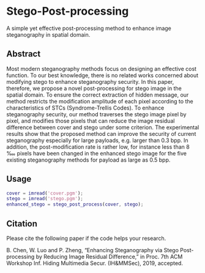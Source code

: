 # Stego-Post-processing
A simple yet effective post-processing method to enhance image steganography in spatial domain.

## Abstract
Most modern steganography methods focus on designing an effective cost function. To our best knowledge, there is no  related works concerned about modifying stego to enhance  steganography security.
In this paper, therefore, we propose a novel post-processing for stego image in the spatial domain. To ensure the correct extraction of hidden message, our method  restricts the modification amplitude of each pixel according to the characteristics of STCs (Syndrome-Trellis Codes). To enhance steganography security, our method traverses the stego image pixel by pixel, and modifies those pixels that can reduce the image residual difference between cover and stego under some criterion. The experimental results show that the proposed method can improve the security of current steganography especially for large payloads, e.g. larger than 0.3 bpp. In addition, the post-modification rate is rather low, for instance less than 8 ‱ pixels have been changed in the enhanced stego image for the five existing steganography methods for payload as large as 0.5 bpp.

## Usage
```matlab
cover = imread('cover.pgm');
stego = imread('stego.pgm');
enhanced_stego = stego_post_process(cover, stego);
```
## Citation
Please cite the following paper if the code helps your research.

B. Chen, W. Luo and P. Zheng, “Enhancing Steganography via Stego Post-processing by Reducing Image Residual Difference,” in Proc. 7th ACM Workshop Inf. Hiding Multimedia Secur. (IH&MMSec), 2019, accepted.

